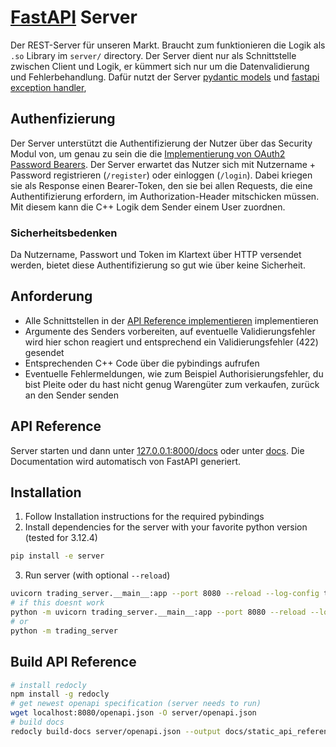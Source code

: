 # [FastAPI](https://fastapi.tiangolo.com/) Server

Der REST-Server für unseren Markt. Braucht zum funktionieren die Logik als `.so` Library im `server/` directory. Der Server dient nur als Schnittstelle zwischen Client und Logik, er kümmert sich nur um die Datenvalidierung und Fehlerbehandlung. Dafür nutzt der Server [pydantic models](https://docs.pydantic.dev/latest/) und [fastapi exception handler](https://fastapi.tiangolo.com/tutorial/handling-errors/#install-custom-exception-handlers),

## Authenfizierung

Der Server unterstützt die Authentifizierung der Nutzer über das Security Modul von, um genau zu sein die die [Implementierung von OAuth2 Password Bearers](https://fastapi.tiangolo.com/tutorial/security/simple-oauth2/). Der Server erwartet das Nutzer sich mit Nutzername + Password registrieren (`/register`) oder einloggen (`/login`). Dabei kriegen sie als Response einen Bearer-Token, den sie bei allen Requests, die eine Authentifizierung erfordern, im Authorization-Header mitschicken müssen. Mit diesem kann die C++ Logik dem Sender einem User zuordnen.

### Sicherheitsbedenken

Da Nutzername, Passwort und Token im Klartext über HTTP versendet werden, bietet diese Authentifizierung so gut wie über keine Sicherheit.

## Anforderung

- Alle Schnittstellen in der [API Reference implementieren](#api-reference) implementieren
- Argumente des Senders vorbereiten, auf eventuelle Validierungsfehler wird hier schon reagiert und entsprechend ein Validierungsfehler (422) gesendet
- Entsprechenden C++ Code über die pybindings aufrufen
- Eventuelle Fehlermeldungen, wie zum Beispiel Authorisierungsfehler, du bist Pleite oder du hast nicht genug Warengüter zum verkaufen, zurück an den Sender senden

## API Reference

Server starten und dann unter [127.0.0.1:8000/docs](127.0.0.1:8000/docs) oder unter [docs](/docs/static_api_reference.html). Die Documentation wird automatisch von FastAPI generiert.

## Installation
1. Follow Installation instructions for the required pybindings
2. Install dependencies for the server with your favorite python version (tested for 3.12.4)
```bash
pip install -e server
```
3. Run server (with optional `--reload`)
```bash
uvicorn trading_server.__main__:app --port 8080 --reload --log-config trading_server/log.ini
# if this doesnt work
python -m uvicorn trading_server.__main__:app --port 8080 --reload --log-config trading_server/log.ini
# or
python -m trading_server
```

## Build API Reference
```bash
# install redocly
npm install -g redocly
# get newest openapi specification (server needs to run)
wget localhost:8080/openapi.json -O server/openapi.json
# build docs
redocly build-docs server/openapi.json --output docs/static_api_reference.html
```